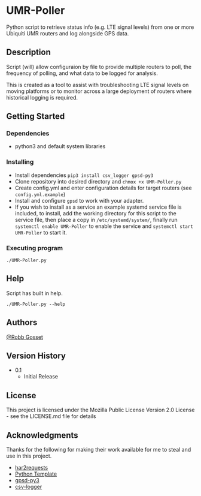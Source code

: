 # UMR-Poller

Python script to retrieve status info (e.g. LTE signal levels) from one or more Ubiquiti UMR routers and log alongside GPS data.

## Description

Script (will) allow configuraion by file to provide multiple routers to poll, the frequency of polling, and what data to be logged for analysis.

This is created as a tool to assist with troubleshooting LTE signal levels on moving platforms or to monitor across a large deployment of routers where historical logging is required.

## Getting Started

### Dependencies

* python3 and default system libraries

### Installing

* Install dependencies `pip3 install csv_logger gpsd-py3`
* Clone repository into desired directory and `chmox +x UMR-Poller.py`
* Create config.yml and enter configuration details for target routers (see `config.yml.example`)
* Install and configure `gpsd` to work with your adapter.
* If you wish to install as a service an example systemd service file is included, to install, add the working directory for this script to the service file, then place a copy in `/etc/systemd/system/`, finally run `systemctl enable UMR-Poller` to enable the service and `systemctl start UMR-Poller` to start it.

### Executing program

```
./UMR-Poller.py
```

## Help

Script has built in help.
```
./UMR-Poller.py --help
```

## Authors

[@Robb Gosset](https://github.com/skutov)

## Version History

* 0.1
    * Initial Release

## License

This project is licensed under the Mozilla Public License Version 2.0 License - see the LICENSE.md file for details

## Acknowledgments

Thanks for the following for making their work available for me to steal and use in this project.

* [har2requests](https://pypi.org/project/har2requests/)
* [Python Template](https://gist.github.com/MstWntd/646429e25d8f5fa713792e716dcd9de1)
* [gpsd-py3](https://github.com/MartijnBraam/gpsd-py3)
* [csv-logger](https://github.com/james-e-morris/csv-logger)
